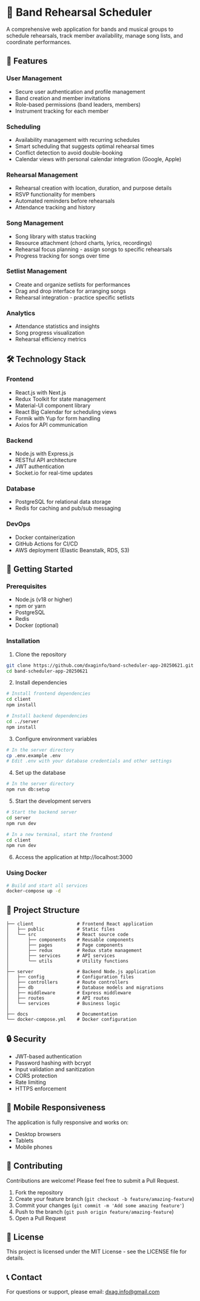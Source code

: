# 🎸 Band Rehearsal Scheduler

A comprehensive web application for bands and musical groups to schedule rehearsals, track member availability, manage song lists, and coordinate performances.

## 🌟 Features

### User Management
- Secure user authentication and profile management
- Band creation and member invitations
- Role-based permissions (band leaders, members)
- Instrument tracking for each member

### Scheduling
- Availability management with recurring schedules
- Smart scheduling that suggests optimal rehearsal times
- Conflict detection to avoid double-booking
- Calendar views with personal calendar integration (Google, Apple)

### Rehearsal Management
- Rehearsal creation with location, duration, and purpose details
- RSVP functionality for members
- Automated reminders before rehearsals
- Attendance tracking and history

### Song Management
- Song library with status tracking
- Resource attachment (chord charts, lyrics, recordings)
- Rehearsal focus planning - assign songs to specific rehearsals
- Progress tracking for songs over time

### Setlist Management
- Create and organize setlists for performances
- Drag and drop interface for arranging songs
- Rehearsal integration - practice specific setlists

### Analytics
- Attendance statistics and insights
- Song progress visualization
- Rehearsal efficiency metrics

## 🛠️ Technology Stack

### Frontend
- React.js with Next.js
- Redux Toolkit for state management
- Material-UI component library
- React Big Calendar for scheduling views
- Formik with Yup for form handling
- Axios for API communication

### Backend
- Node.js with Express.js
- RESTful API architecture
- JWT authentication
- Socket.io for real-time updates

### Database
- PostgreSQL for relational data storage
- Redis for caching and pub/sub messaging

### DevOps
- Docker containerization
- GitHub Actions for CI/CD
- AWS deployment (Elastic Beanstalk, RDS, S3)

## 🚀 Getting Started

### Prerequisites
- Node.js (v18 or higher)
- npm or yarn
- PostgreSQL
- Redis
- Docker (optional)

### Installation

1. Clone the repository
```bash
git clone https://github.com/dxaginfo/band-scheduler-app-20250621.git
cd band-scheduler-app-20250621
```

2. Install dependencies
```bash
# Install frontend dependencies
cd client
npm install

# Install backend dependencies
cd ../server
npm install
```

3. Configure environment variables
```bash
# In the server directory
cp .env.example .env
# Edit .env with your database credentials and other settings
```

4. Set up the database
```bash
# In the server directory
npm run db:setup
```

5. Start the development servers
```bash
# Start the backend server
cd server
npm run dev

# In a new terminal, start the frontend
cd client
npm run dev
```

6. Access the application at http://localhost:3000

### Using Docker
```bash
# Build and start all services
docker-compose up -d
```

## 📂 Project Structure

```
├── client                # Frontend React application
│   ├── public            # Static files
│   └── src               # React source code
│       ├── components    # Reusable components
│       ├── pages         # Page components
│       ├── redux         # Redux state management
│       ├── services      # API services
│       └── utils         # Utility functions
│
├── server                # Backend Node.js application
│   ├── config            # Configuration files
│   ├── controllers       # Route controllers
│   ├── db                # Database models and migrations
│   ├── middleware        # Express middleware
│   ├── routes            # API routes
│   └── services          # Business logic
│
├── docs                  # Documentation
└── docker-compose.yml    # Docker configuration
```

## 🔒 Security

- JWT-based authentication
- Password hashing with bcrypt
- Input validation and sanitization
- CORS protection
- Rate limiting
- HTTPS enforcement

## 📱 Mobile Responsiveness

The application is fully responsive and works on:
- Desktop browsers
- Tablets
- Mobile phones

## 🤝 Contributing

Contributions are welcome! Please feel free to submit a Pull Request.

1. Fork the repository
2. Create your feature branch (`git checkout -b feature/amazing-feature`)
3. Commit your changes (`git commit -m 'Add some amazing feature'`)
4. Push to the branch (`git push origin feature/amazing-feature`)
5. Open a Pull Request

## 📄 License

This project is licensed under the MIT License - see the LICENSE file for details.

## 📞 Contact

For questions or support, please email: dxag.info@gmail.com